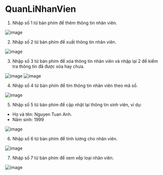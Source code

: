 # QuanLiNhanVien

1. Nhập số 1 từ bàn phím để thêm thông tin nhân viên.

![image](https://user-images.githubusercontent.com/121449872/221930104-76d11008-dd9e-4c40-8000-8018d1d144fd.png)

2. Nhập số 2 từ bàn phím để xuất thông tin nhân viên.

![image](https://user-images.githubusercontent.com/121449872/221930133-326565ab-bdf1-4ea2-bcc5-a5dd4acbf771.png)

3. Nhập số 3 từ bàn phím để xóa thông tin nhân viên và nhập lại 2 để kiểm tra thông tin đã được xóa hay chưa.

![image](https://user-images.githubusercontent.com/121449872/221929347-914af27d-ae3d-4ffb-a086-b8f36476d6a9.png) ![image](https://user-images.githubusercontent.com/121449872/221929359-0718f847-091b-4276-9f24-b559db712cbf.png)

4. Nhập số 4 từ bàn phím để tìm thông tin nhân viên theo mã số.

![image](https://user-images.githubusercontent.com/121449872/221929441-157f6511-ec32-4766-b2f2-df9624046532.png)

5. Nhập số 5 từ bàn phím để cập nhật lại thông tin sinh viên, ví dụ: 
+ Họ và tên: Nguyen Tuan Anh.
+ Năm sinh: 1999

![image](https://user-images.githubusercontent.com/121449872/221929576-aa053609-2eb7-4df4-98b6-882406e40dd4.png)

6. Nhập số 6 từ bàn phím để tính lương cho nhân viên.

![image](https://user-images.githubusercontent.com/121449872/221929630-005b5ff6-b8cf-4c9e-a015-2137eafb3fcf.png)

7. Nhập số 7 từ bàn phím để xem xếp loại nhân viên.

![image](https://user-images.githubusercontent.com/121449872/221929940-3727ef70-3b7a-409d-aa43-9e8e1d3b2754.png)




